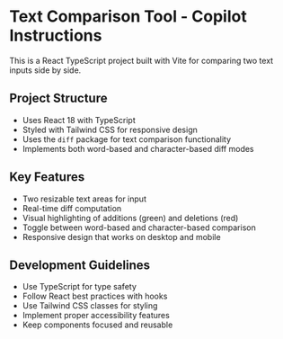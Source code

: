 <!-- Use this file to provide workspace-specific custom instructions to Copilot. For more details, visit https://code.visualstudio.com/docs/copilot/copilot-customization#_use-a-githubcopilotinstructionsmd-file -->

# Text Comparison Tool - Copilot Instructions

This is a React TypeScript project built with Vite for comparing two text inputs side by side.

## Project Structure
- Uses React 18 with TypeScript
- Styled with Tailwind CSS for responsive design
- Uses the `diff` package for text comparison functionality
- Implements both word-based and character-based diff modes

## Key Features
- Two resizable text areas for input
- Real-time diff computation
- Visual highlighting of additions (green) and deletions (red)
- Toggle between word-based and character-based comparison
- Responsive design that works on desktop and mobile

## Development Guidelines
- Use TypeScript for type safety
- Follow React best practices with hooks
- Use Tailwind CSS classes for styling
- Implement proper accessibility features
- Keep components focused and reusable
